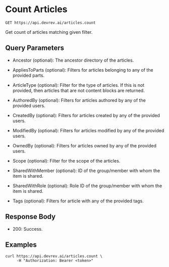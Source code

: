 # Count Articles

```http
GET https://api.devrev.ai/articles.count
```

Get count of articles matching given filter.



## Query Parameters

- Ancestor (optional): The ancestor directory of the articles.
- AppliesToParts (optional): Filters for articles belonging to any of the provided parts.

- ArticleType (optional): Filter for the type of articles. If this is not provided, then
articles that are not content blocks are returned.

- AuthoredBy (optional): Filters for articles authored by any of the provided users.

- CreatedBy (optional): Filters for articles created by any of the provided users.
- ModifiedBy (optional): Filters for articles modified by any of the provided users.

- OwnedBy (optional): Filters for articles owned by any of the provided users.
- Scope (optional): Filter for the scope of the articles.
- SharedWithMember (optional): ID of the group/member with whom the item is shared.
- SharedWithRole (optional): Role ID of the group/member with whom the item is shared.
- Tags (optional): Filters for article with any of the provided tags.

## Response Body

- 200: Success.

## Examples

```shell
curl https://api.devrev.ai/articles.count \
     -H "Authorization: Bearer <token>"
```